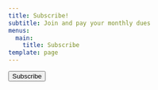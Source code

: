 ```yaml
---
title: Subscribe!
subtitle: Join and pay your monthly dues
menus:
  main:
    title: Subscribe
template: page
---
```

<style>
a {text-decoration: none}
</style>
<a href="javascript:void(0)" data-cb-type="checkout" data-cb-plan-id="dev-fundamentals-membership" ><button>Subscribe</button></a>
